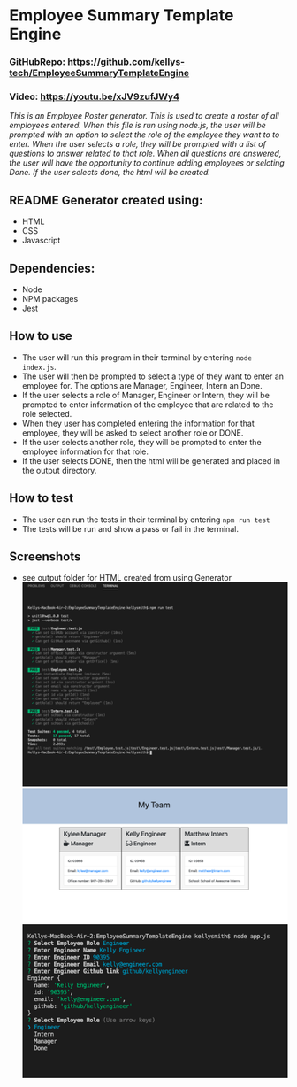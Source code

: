 # Employee Summary Template Engine

### GitHubRepo:  https://github.com/kellys-tech/EmployeeSummaryTemplateEngine
### Video: https://youtu.be/xJV9zufJWy4

*This is an Employee Roster generator. This is used to create a roster of all employees entered. When this file is run using node.js, the user will be prompted with an option to select the role of the employee they want to to enter. When the user selects a role, they will be prompted with a list of questions to answer related to that role. When all questions are answered, the user will have the opportunity to continue adding employees or selcting Done. If the user selects done, the html will be created.*

## README Generator created using:
* HTML
* CSS
* Javascript

## Dependencies:
* Node
* NPM packages
* Jest

## How to use
* The user will run this program in their terminal by entering `node index.js`.
* The user will then be prompted to select a type of they want to enter an employee for. The options are Manager, Engineer, Intern an Done.
* If the user selects a role of Manager, Engineer or Intern, they will be prompted to enter information of the employee that are related to the role selected.
* When they user has completed entering the information for that employee, they will be asked to select another role or DONE.
* If the user selects another role, they will be prompted to enter the employee information for that role.
* If the user selects DONE, then the html will be generated and placed in the output directory.

## How to test
* The user can run the tests in their terminal by entering `npm run test`
* The tests will be run and show a pass or fail in the terminal.

## Screenshots

* see output folder for HTML created from using Generator
![PassedTests](assets/PassedTests.png)
![GeneratedHtml](assets/GeneratedHtml.png)
![EngineerQuest_example](assets/EngineerQuest_example.png)
